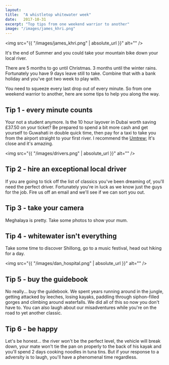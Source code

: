 ```yaml
---
layout: 
title:  "A whistletop whitewater week"
date:   2017-10-31
excerpt: "Top tips from one weekend warrior to another"
image: "/images/james_khri.png"
---
```


​​<span class="image fit"><img src="{{ "/images/james_khri.png" | absolute_url }}" alt="" /></span>


It's the end of Summer and you could take your mountain bike down your local river.

There are 5 months to go until Christmas. 3 months until the winter rains. Fortunately you have 9 days leave still to take. Combine that with a bank holiday and you've got two week to play with.

You need to squeeze every last drop out of every minute. So from one weekend warrior to another, here are some tips to help you along the way.

## Tip 1 - every minute counts

Your not a student anymore. Is the 10 hour layover in Dubai worth saving £37.50 on your ticket? Be prepared to spend a bit more cash and get yourself to Guwahati in double quick time, then pay for a taxi to take you from the airport straight to your first river. I recommend the [Umtrew](https://www.youtube.com/watch?v=KWFsLDs9Ey0); It's close and it's amazing.

<span class="image right"><img src="{{ "/images/drivers.png" | absolute_url }}" alt="" /></span>


## Tip 2 - hire an exceptional local driver

If you are going to tick off the list of classics you've been dreaming of, you'll need the perfect driver. Fortunately you're in luck as we know just the guys for the job. Fire us off an email and we'll see if we can sort you out.


## Tip 3 - take your camera

Meghalaya is pretty. Take some photos to show your mum.
 
## Tip 4 - whitewater isn't everything

Take some time to discover Shillong, go to a music festival, head out hiking for a day. 

<span class="image right"><img src="{{ "/images/dan_hospital.png" | absolute_url }}" alt="" /></span>

## Tip 5 - buy the guidebook

No really... buy the guidebook. We spent years running around in the jungle, getting attacked by leeches, losing kayaks, paddling through siphon-filled gorges and climbing around waterfalls. We did all of this so now you don't have to. You can also laugh about our misadventures while you're on the road to yet another classic.

## Tip 6 - be happy

Let's be honest... the river won't be the perfect level, the vehicle will break down, your mate won't tie the pan on properly to the back of his kayak and you'll spend 2 days cooking noodles in tuna tins. But if your response to a adversity is to laugh, you'll have a phenomenal time regardless.


